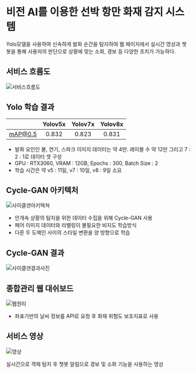 # 비전 AI를 이용한 선박 항만 화재 감지 시스템

Yolo모델을 사용하여 신속하게 발화 순간을 탐지하여 웹 페이지에서 실시간 영상과 챗봇을 통해 사용자의 판단으로 상황에 맞는 소화, 경보 등 다양한 조치가 가능하다.

## 서비스 흐름도
![서비스흐름도](https://github.com/qqinjin/DataScience_Education/assets/99711238/a6ff0fef-a3fb-4908-b28a-c940c04b0580)

## Yolo 학습 결과
|         | Yolov5x | Yolov7x | Yolov8x |
|:-------:|:-------:|:-------:|:-------:|
| mAP@0.5 |  0.832  |  0.823  |  0.831  |
- 발화 요인인 불, 연기, 스파크 이미지 데이터는 약 4만. 레이블 수 약 12만 그리고 7 : 2 : 1로 데이터 셋 구성
- GPU : RTX3060, VRAM : 12GB, Epochs : 300, Batch Size : 2
- 학습 시간은 약 v5 : 11일, v7 : 10일, v8 : 9일 소요
 
## Cycle-GAN 아키텍처
![사이클갠아키텍쳐](https://github.com/qqinjin/DataScience_Education/assets/99711238/8e2a6163-1f9d-46b8-81a0-f7bfa3dac1b6)
- 안개속 상황의 탐지을 위한 데이터 수집을 위해 Cycle-GAN 사용
- 페어 이미지 데이터와 라벨링이 불필요한 비지도 학습방식
- 다른 두 도메인 사이의 스타일 변환을 양 방향으로 학습
  
## Cycle-GAN 결과
![사이클갠결과사진](https://github.com/qqinjin/DataScience_Education/assets/99711238/96bcd705-a95a-4fcc-80be-4c3d34663317)

## 종합관리 웹 대쉬보드
![웹원리](https://github.com/qqinjin/DataScience_Education/assets/99711238/2fc11959-139d-436a-a476-9fe169eacaba)
- 좌표기반의 날씨 정보를 API로 요청 후 화재 위험도 보조지표로 사용

## 서비스 영상
![영상](https://github.com/qqinjin/DataScience_Education/assets/99711238/a60ad306-61e8-4076-a5e7-7d8b311e4569)

실시간으로 객체 탐지 후 챗봇 알림으로 경보 및 소화 기능을 사용하는 영상







